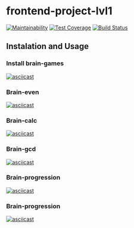 # frontend-project-lvl1
[![Maintainability](https://api.codeclimate.com/v1/badges/a99a88d28ad37a79dbf6/maintainability)](https://codeclimate.com/github/codeclimate/codeclimate/maintainability)
[![Test Coverage](https://api.codeclimate.com/v1/badges/a99a88d28ad37a79dbf6/test_coverage)](https://codeclimate.com/github/codeclimate/codeclimate/test_coverage)
[![Build Status](https://travis-ci.com/malevka/frontend-project-lvl1.svg?branch=master)](https://travis-ci.com/malevka/frontend-project-lvl1)
## Instalation and Usage
### Install brain-games
[![asciicast](https://asciinema.org/a/Z1oeCA7pDuQS7GsxpS8o2PZhO.png)](https://asciinema.org/a/Z1oeCA7pDuQS7GsxpS8o2PZhO)
### Brain-even
[![asciicast](https://asciinema.org/a/e8InE14sZMBtIS7xy5HTI5Ebb.png)](https://asciinema.org/a/e8InE14sZMBtIS7xy5HTI5Ebb)
### Brain-calc
[![asciicast](https://asciinema.org/a/gCBlCIq61DXK0JiMNprmWebTl.png)](https://asciinema.org/a/gCBlCIq61DXK0JiMNprmWebTl)
### Brain-gcd
[![asciicast](https://asciinema.org/a/UyKfuuVWzqJuPNCO9FOjYV6oI.png)](https://asciinema.org/a/UyKfuuVWzqJuPNCO9FOjYV6oI)
### Brain-progression
[![asciicast](https://asciinema.org/a/BvfLUXuSAvk0WNBU5uCbyug0o.png)](https://asciinema.org/a/BvfLUXuSAvk0WNBU5uCbyug0o)
### Brain-progression
[![asciicast](https://asciinema.org/a/HC0lBtJp3NI0w9HH4MWnQ4Rha.png)](https://asciinema.org/a/HC0lBtJp3NI0w9HH4MWnQ4Rha)
